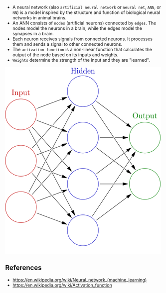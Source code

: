 - A neural network (also `artificial neural network` or `neural net`, `ANN`, or `NN`) is a model inspired by the structure and function of biological neural networks in animal brains.
- An ANN consists of `nodes` (artificial neurons) connected by `edges`. The nodes model the neurons in a brain, while the edges model the synapses in a brain.
- Each neuron receives signals from connected neurons. It processes them and sends a signal to other connected neurons.
- The `activation function` is a non-linear function that calculates the output of the node based on its inputs and weights.
- `Weights` determine the strength of the input and they are "learned".

![neural_network.png](neural_network.png)

## References
- https://en.wikipedia.org/wiki/Neural_network_(machine_learning)
- https://en.wikipedia.org/wiki/Activation_function